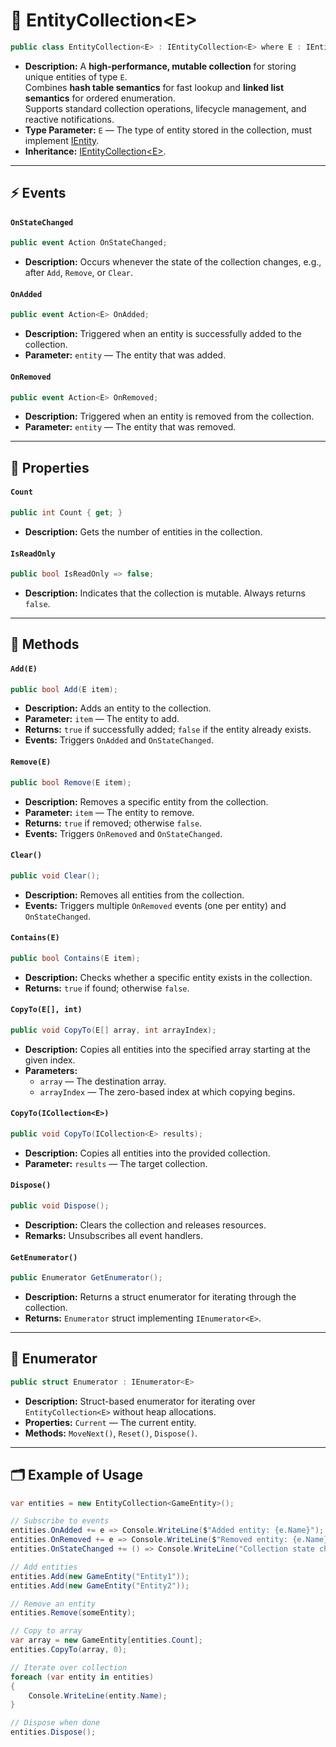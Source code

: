 # 🧩 EntityCollection&lt;E&gt;

```csharp
public class EntityCollection<E> : IEntityCollection<E> where E : IEntity
```

- **Description:** A **high-performance, mutable collection** for storing unique entities of type `E`.  
  Combines **hash table semantics** for fast lookup and **linked list semantics** for ordered enumeration.  
  Supports standard collection operations, lifecycle management, and reactive notifications.
- **Type Parameter:** `E` — The type of entity stored in the collection, must implement [IEntity](../Entities/IEntity.md).
- **Inheritance:** [IEntityCollection\<E>](IEntityCollection%601.md).

---

## ⚡ Events

#### `OnStateChanged`

```csharp
public event Action OnStateChanged;
```

- **Description:** Occurs whenever the state of the collection changes, e.g., after `Add`, `Remove`, or `Clear`.

#### `OnAdded`

```csharp
public event Action<E> OnAdded;
```

- **Description:** Triggered when an entity is successfully added to the collection.
- **Parameter:** `entity` — The entity that was added.

#### `OnRemoved`

```csharp
public event Action<E> OnRemoved;
```

- **Description:** Triggered when an entity is removed from the collection.
- **Parameter:** `entity` — The entity that was removed.

---

## 🔑 Properties

#### `Count`

```csharp
public int Count { get; }
```

- **Description:** Gets the number of entities in the collection.

#### `IsReadOnly`

```csharp
public bool IsReadOnly => false;
```

- **Description:** Indicates that the collection is mutable. Always returns `false`.

---

## 🏹 Methods

#### `Add(E)`

```csharp
public bool Add(E item);
```

- **Description:** Adds an entity to the collection.
- **Parameter:** `item` — The entity to add.
- **Returns:** `true` if successfully added; `false` if the entity already exists.
- **Events:** Triggers `OnAdded` and `OnStateChanged`.

#### `Remove(E)`

```csharp
public bool Remove(E item);
```

- **Description:** Removes a specific entity from the collection.
- **Parameter:** `item` — The entity to remove.
- **Returns:** `true` if removed; otherwise `false`.
- **Events:** Triggers `OnRemoved` and `OnStateChanged`.

#### `Clear()`

```csharp
public void Clear();
```

- **Description:** Removes all entities from the collection.
- **Events:** Triggers multiple `OnRemoved` events (one per entity) and `OnStateChanged`.

#### `Contains(E)`

```csharp
public bool Contains(E item);
```

- **Description:** Checks whether a specific entity exists in the collection.
- **Returns:** `true` if found; otherwise `false`.

#### `CopyTo(E[], int)`

```csharp
public void CopyTo(E[] array, int arrayIndex);
```

- **Description:** Copies all entities into the specified array starting at the given index.
- **Parameters:**
    - `array` — The destination array.
    - `arrayIndex` — The zero-based index at which copying begins.

#### `CopyTo(ICollection<E>)`

```csharp
public void CopyTo(ICollection<E> results);
```

- **Description:** Copies all entities into the provided collection.
- **Parameter:** `results` — The target collection.

#### `Dispose()`

```csharp
public void Dispose();
```

- **Description:** Clears the collection and releases resources.
- **Remarks:** Unsubscribes all event handlers.

#### `GetEnumerator()`

```csharp
public Enumerator GetEnumerator();
```

- **Description:** Returns a struct enumerator for iterating through the collection.
- **Returns:** `Enumerator` struct implementing `IEnumerator<E>`.

---

## 🧩 Enumerator

```csharp
public struct Enumerator : IEnumerator<E>
```

- **Description:** Struct-based enumerator for iterating over `EntityCollection<E>` without heap allocations.
- **Properties:** `Current` — The current entity.
- **Methods:** `MoveNext()`, `Reset()`, `Dispose()`.

---

## 🗂 Example of Usage

```csharp
var entities = new EntityCollection<GameEntity>();

// Subscribe to events
entities.OnAdded += e => Console.WriteLine($"Added entity: {e.Name}");
entities.OnRemoved += e => Console.WriteLine($"Removed entity: {e.Name}");
entities.OnStateChanged += () => Console.WriteLine("Collection state changed");

// Add entities
entities.Add(new GameEntity("Entity1"));
entities.Add(new GameEntity("Entity2"));

// Remove an entity
entities.Remove(someEntity);

// Copy to array
var array = new GameEntity[entities.Count];
entities.CopyTo(array, 0);

// Iterate over collection
foreach (var entity in entities)
{
    Console.WriteLine(entity.Name);
}

// Dispose when done
entities.Dispose();
```